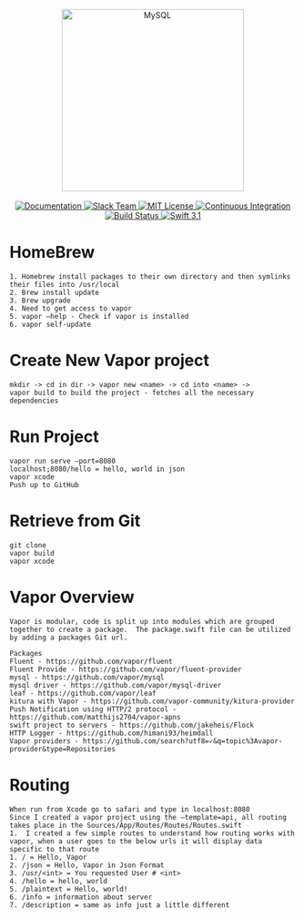 <p align="center">
    <img src="https://cloud.githubusercontent.com/assets/1342803/24797159/52fb0d88-1b90-11e7-85a5-359fff0496a4.png" width="320" alt="MySQL">
    <br>
    <br>
    <a href="http://beta.docs.vapor.codes/getting-started/hello-world/">
        <img src="http://img.shields.io/badge/read_the-docs-92A8D1.svg" alt="Documentation">
    </a>
    <a href="http://vapor.team">
        <img src="http://vapor.team/badge.svg" alt="Slack Team">
    </a>
    <a href="LICENSE">
        <img src="http://img.shields.io/badge/license-MIT-brightgreen.svg" alt="MIT License">
    </a>
    <a href="https://circleci.com/gh/vapor/mysql">
        <img src="https://circleci.com/gh/vapor/mysql.svg?style=shield" alt="Continuous Integration">
    </a>
    <a href="https://travis-ci.org/vapor/api-template">
    	<img src="https://travis-ci.org/vapor/api-template.svg?branch=master" alt="Build Status">
    </a>
    <a href="https://swift.org">
        <img src="http://img.shields.io/badge/swift-3.1-brightgreen.svg" alt="Swift 3.1">
    </a>
</center>

# HomeBrew

	1. Homebrew install packages to their own directory and then symlinks their files into /usr/local
	2. Brew install update
	3. Brew upgrade
	4. Need to get access to vapor
	5. vapor —help - Check if vapor is installed
	6. vapor self-update

# Create New Vapor project

	mkdir -> cd in dir -> vapor new <name> -> cd into <name> ->
	vapor build to build the project - fetches all the necessary dependencies


# Run Project

	vapor run serve —port=8080
	localhost;8080/hello = hello, world in json
	vapor xcode
	Push up to GitHub

# Retrieve from Git
	git clone
	vapor build
	vapor xcode

# Vapor Overview

	Vapor is modular, code is split up into modules which are grouped together to create a package.  The package.swift file can be utilized by adding a packages Git url.

	Packages
	Fluent - https://github.com/vapor/fluent
	Fluent Provide - https://github.com/vapor/fluent-provider
	mysql - https://github.com/vapor/mysql
	mysql driver - https://github.com/vapor/mysql-driver
	leaf - https://github.com/vapor/leaf
	kitura with Vapor - https://github.com/vapor-community/kitura-provider
	Push Notification using HTTP/2 protocol - https://github.com/matthijs2704/vapor-apns
	swift project to servers - https://github.com/jakeheis/Flock
	HTTP Logger - https://github.com/himani93/heimdall
	Vapor providers - https://github.com/search?utf8=✓&q=topic%3Avapor-provider&type=Repositories

# Routing

	When run from Xcode go to safari and type in localhost:8080
	Since I created a vapor project using the —template=api, all routing takes place in the Sources/App/Routes/Routes/Routes.swift
	1.  I created a few simple routes to understand how routing works with vapor, when a user goes to the below urls it will display data specific to that route
	1. / = Hello, Vapor
	2. /json = Hello, Vapor in Json Format
	3. /usr/<int> = You requested User # <int>
	4. /hello = hello, world
	5. /plaintext = Hello, world!
	6. /info = information about server
	7. /description = same as info just a little different

